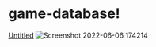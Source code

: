 # game-database!

[Untitled](https://user-images.githubusercontent.com/88508599/172172200-43e7f408-6103-44a0-a8f5-899cc011f29d.png)
![Screenshot 2022-06-06 174214](https://user-images.githubusercontent.com/88508599/172172214-af5f1c46-77bf-411b-a602-bda3c8fcbf27.png)
